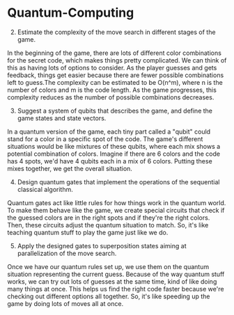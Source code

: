 # Quantum-Computing

2. Estimate the complexity of the move search in different stages of the game.

In the beginning of the game, there are lots of different color combinations for the secret code, which makes things pretty complicated. We can think of this as having lots of options to consider. As the player guesses and gets feedback, things get easier because there are fewer possible combinations left to guess.The complexity can be estimated to be O(n^m), where n is the number of colors and m is the code length. As the game progresses, this complexity reduces as the number of possible combinations decreases.

3. Suggest a system of qubits that describes the game, and define the game states and state vectors.

In a quantum version of the game, each tiny part called a "qubit" could stand for a color in a specific spot of the code. The game's different situations would be like mixtures of these qubits, where each mix shows a potential combination of colors. Imagine if there are 6 colors and the code has 4 spots, we'd have 4 qubits each in a mix of 6 colors. Putting these mixes together, we get the overall situation. 


4. Design quantum gates that implement the operations of the sequential classical algorithm.

Quantum gates act like little rules for how things work in the quantum world. To make them behave like the game, we create special circuits that check if the guessed colors are in the right spots and if they're the right colors. Then, these circuits adjust the quantum situation to match. So, it's like teaching quantum stuff to play the game just like we do.

5. Apply the designed gates to superposition states aiming at parallelization of the move search.

Once we have our quantum rules set up, we use them on the quantum situation representing the current guess. Because of the way quantum stuff works, we can try out lots of guesses at the same time, kind of like doing many things at once. This helps us find the right code faster because we're checking out different options all together. So, it's like speeding up the game by doing lots of moves all at once.

